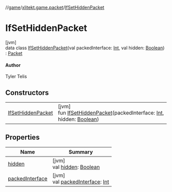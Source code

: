 //[game](../../../index.md)/[xlitekt.game.packet](../index.md)/[IfSetHiddenPacket](index.md)

# IfSetHiddenPacket

[jvm]\
data class [IfSetHiddenPacket](index.md)(val packedInterface: [Int](https://kotlinlang.org/api/latest/jvm/stdlib/kotlin/-int/index.html), val hidden: [Boolean](https://kotlinlang.org/api/latest/jvm/stdlib/kotlin/-boolean/index.html)) : [Packet](../-packet/index.md)

#### Author

Tyler Telis

## Constructors

| | |
|---|---|
| [IfSetHiddenPacket](-if-set-hidden-packet.md) | [jvm]<br>fun [IfSetHiddenPacket](-if-set-hidden-packet.md)(packedInterface: [Int](https://kotlinlang.org/api/latest/jvm/stdlib/kotlin/-int/index.html), hidden: [Boolean](https://kotlinlang.org/api/latest/jvm/stdlib/kotlin/-boolean/index.html)) |

## Properties

| Name | Summary |
|---|---|
| [hidden](hidden.md) | [jvm]<br>val [hidden](hidden.md): [Boolean](https://kotlinlang.org/api/latest/jvm/stdlib/kotlin/-boolean/index.html) |
| [packedInterface](packed-interface.md) | [jvm]<br>val [packedInterface](packed-interface.md): [Int](https://kotlinlang.org/api/latest/jvm/stdlib/kotlin/-int/index.html) |
